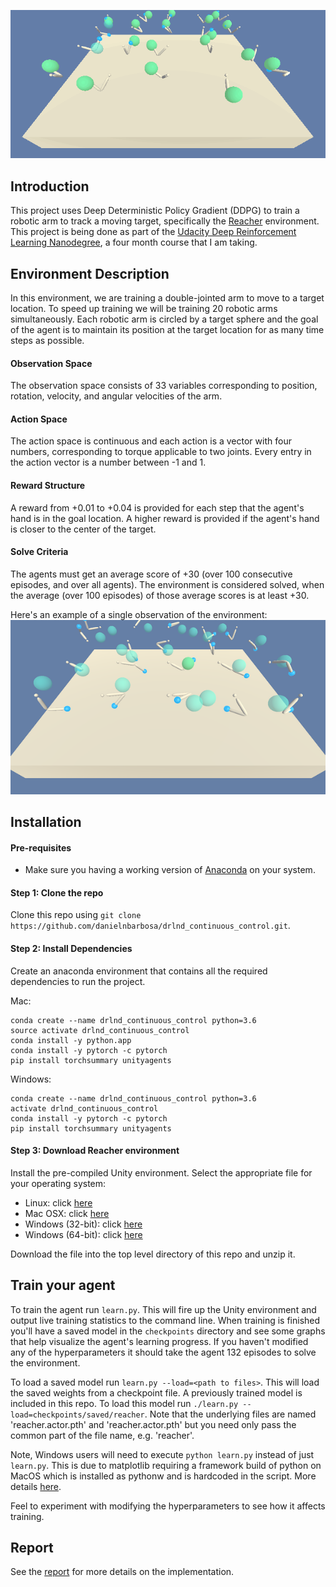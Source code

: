 ![trained_agent](assets/trained_agent.gif)

## Introduction
This project uses Deep Deterministic Policy Gradient (DDPG) to train a robotic arm to track a moving target, specifically the [Reacher](https://github.com/Unity-Technologies/ml-agents/blob/master/docs/Learning-Environment-Examples.md#reacher) environment.  This project is being done as part of the [Udacity Deep Reinforcement Learning Nanodegree](https://www.udacity.com/course/deep-reinforcement-learning-nanodegree--nd893), a four month course that I am taking.


## Environment Description
In this environment, we are training a double-jointed arm to move to a target location.  To speed up training we will be training 20 robotic arms simultaneously.  Each robotic arm is circled by a target sphere and the goal of the agent is to maintain its position at the target location for as many time steps as possible.


#### Observation Space
The observation space consists of 33 variables corresponding to position, rotation, velocity, and angular velocities of the arm.


#### Action Space
The action space is continuous and each action is a vector with four numbers, corresponding to torque applicable to two joints.  Every entry in the action vector is a number between -1 and 1.


#### Reward Structure
A reward from +0.01 to +0.04 is provided for each step that the agent's hand is in the goal location.  A higher reward is provided if the agent's hand is closer to the center of the target.

#### Solve Criteria
The agents must get an average score of +30 (over 100 consecutive episodes, and over all agents).  The environment is considered solved, when the average (over 100 episodes) of those average scores is at least +30.


Here's an example of a single observation of the environment:
![reacher](assets/reacher_environment.png)


## Installation

#### Pre-requisites
- Make sure you having a working version of [Anaconda](https://www.anaconda.com/download/) on your system.


#### Step 1: Clone the repo
Clone this repo using `git clone https://github.com/danielnbarbosa/drlnd_continuous_control.git`.


#### Step 2: Install Dependencies
Create an anaconda environment that contains all the required dependencies to run the project.

Mac:
```
conda create --name drlnd_continuous_control python=3.6
source activate drlnd_continuous_control
conda install -y python.app
conda install -y pytorch -c pytorch
pip install torchsummary unityagents
```

Windows:
```
conda create --name drlnd_continuous_control python=3.6
activate drlnd_continuous_control
conda install -y pytorch -c pytorch
pip install torchsummary unityagents
```

#### Step 3: Download Reacher environment
Install the pre-compiled Unity environment.  Select the appropriate file for your operating system:

- Linux: click [here](https://s3-us-west-1.amazonaws.com/udacity-drlnd/P2/Reacher/Reacher_Linux.zip)
- Mac OSX: click [here](https://s3-us-west-1.amazonaws.com/udacity-drlnd/P2/Reacher/Reacher.app.zip)
- Windows (32-bit): click [here](https://s3-us-west-1.amazonaws.com/udacity-drlnd/P2/Reacher/Reacher_Windows_x86.zip)
- Windows (64-bit): click [here](https://s3-us-west-1.amazonaws.com/udacity-drlnd/P2/Reacher/Reacher_Windows_x86_64.zip)

Download the file into the top level directory of this repo and unzip it.


## Train your agent
To train the agent run `learn.py`.  This will fire up the Unity environment and output live training statistics to the command line.  When training is finished you'll have a saved model in the `checkpoints` directory and see some graphs that help visualize the agent's learning progress.  If you haven't modified any of the hyperparameters it should take the agent 132 episodes to solve the environment.

To load a saved model run `learn.py --load=<path to files>`.  This will load the saved weights from a checkpoint file.  A previously trained model is included in this repo.  To load this model run `./learn.py --load=checkpoints/saved/reacher`.  Note that the underlying files are named 'reacher.actor.pth' and 'reacher.actor.pth' but you need only pass the common part of the file name, e.g. 'reacher'.

Note, Windows users will need to execute `python learn.py` instead of just `learn.py`.  This is due to matplotlib requiring a framework build of python on MacOS which is installed as pythonw and is hardcoded in the script.  More details [here](https://matplotlib.org/faq/osx_framework.html).

Feel to experiment with modifying the hyperparameters to see how it affects training.

## Report
See the [report](Report.md) for more details on the implementation.
